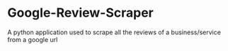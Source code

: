 # Google-Review-Scraper
A python application used to scrape all the reviews of a business/service from a google url
